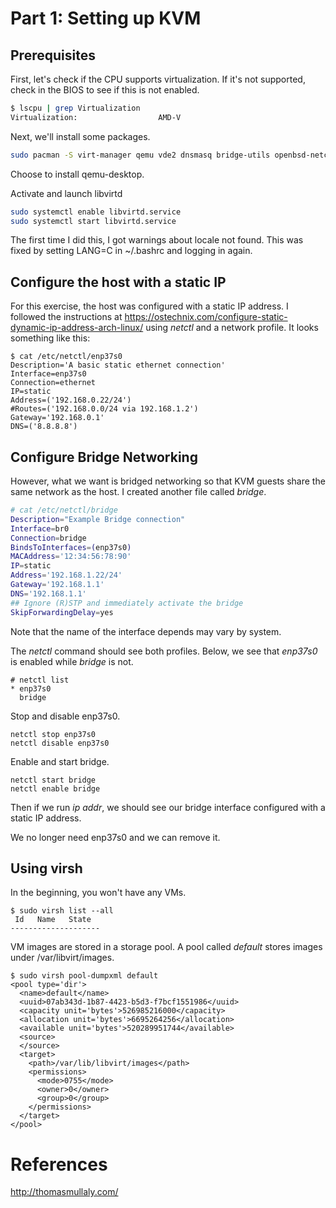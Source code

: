 # Part 1: Setting up KVM

## Prerequisites

First, let's check if the CPU supports virtualization. If it's not supported, check in the BIOS to see if this is not enabled.

```bash
$ lscpu | grep Virtualization
Virtualization:                  AMD-V
```

Next, we'll install some packages.

```bash
sudo pacman -S virt-manager qemu vde2 dnsmasq bridge-utils openbsd-netcat dmidecode
```

Choose to install qemu-desktop.

Activate and launch libvirtd

```bash
sudo systemctl enable libvirtd.service
sudo systemctl start libvirtd.service
```

The first time I did this, I got warnings about locale not found. This was fixed by setting LANG=C in ~/.bashrc and logging in again.

## Configure the host with a static IP

For this exercise, the host was configured with a static IP address. I followed the instructions at https://ostechnix.com/configure-static-dynamic-ip-address-arch-linux/ using *netctl* and a network profile. It looks something like this:

```
$ cat /etc/netctl/enp37s0 
Description='A basic static ethernet connection'
Interface=enp37s0
Connection=ethernet
IP=static
Address=('192.168.0.22/24')
#Routes=('192.168.0.0/24 via 192.168.1.2')
Gateway='192.168.0.1'
DNS=('8.8.8.8')
```

## Configure Bridge Networking

However, what we want is bridged networking so that KVM guests share the same network as the host. I created another file called *bridge*.

```bash
# cat /etc/netctl/bridge 
Description="Example Bridge connection"
Interface=br0
Connection=bridge
BindsToInterfaces=(enp37s0)
MACAddress='12:34:56:78:90'
IP=static
Address='192.168.1.22/24'
Gateway='192.168.1.1'
DNS='192.168.1.1'
## Ignore (R)STP and immediately activate the bridge
SkipForwardingDelay=yes
```

Note that the name of the interface depends may vary by system.

The *netctl* command should see both profiles. Below, we see that *enp37s0* is enabled while *bridge* is not.

```
# netctl list
* enp37s0
  bridge
```

Stop and disable enp37s0.

```
netctl stop enp37s0
netctl disable enp37s0
```

Enable and start bridge.

```
netctl start bridge
netctl enable bridge
```

Then if we run *ip addr*, we should see our bridge interface configured with a static IP address.

We no longer need enp37s0 and we can remove it.

## Using virsh

In the beginning, you won't have any VMs.

```
$ sudo virsh list --all
 Id   Name   State
--------------------
```

VM images are stored in a storage pool. A pool called *default* stores images under /var/libvirt/images.

```
$ sudo virsh pool-dumpxml default
<pool type='dir'>
  <name>default</name>
  <uuid>07ab343d-1b87-4423-b5d3-f7bcf1551986</uuid>
  <capacity unit='bytes'>526985216000</capacity>
  <allocation unit='bytes'>6695264256</allocation>
  <available unit='bytes'>520289951744</available>
  <source>
  </source>
  <target>
    <path>/var/lib/libvirt/images</path>
    <permissions>
      <mode>0755</mode>
      <owner>0</owner>
      <group>0</group>
    </permissions>
  </target>
</pool>
```



# References

http://thomasmullaly.com/